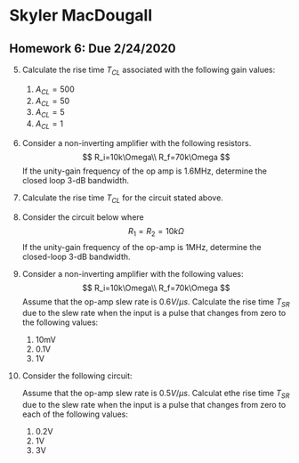 # Skyler MacDougall

##  Homework 6: Due 2/24/2020

5. Calculate the rise time $T_{CL}$ associated with the following gain values:
    1. $A_{CL}=500$
    2. $A_{CL}=50$
    3. $A_{CL}=5$
    4. $A_{CL}=1$



9. Consider a non-inverting amplifier with the following resistors.
    $$
    R_i=10k\Omega\\
    R_f=70k\Omega
    $$
    If the unity-gain frequency of the op amp is 1.6MHz, determine the closed loop 3-dB bandwidth.
    ![]()



13. Calculate the rise time $T_{CL}$ for the circuit stated above.



19. Consider the circuit below where
    $$
    R_1=R_2=10k\Omega
    $$
    If the unity-gain frequency of the op-amp is 1MHz, determine the closed-loop 3-dB bandwidth.
    ![]()



21. Consider a non-inverting amplifier with the following values:
$$
    R_i=10k\Omega\\
    R_f=70k\Omega
    $$
     Assume that the op-amp slew rate is $0.6V/\mu s$. Calculate the rise time $T_{SR}$ due to the slew rate when the input is a pulse that changes from zero to the following values:
    
    1. 10mV
    2. 0.1V
    3. 1V



23. Consider the following circuit:
    ![]()

    Assume that the op-amp slew rate is $0.5V/\mu s$. Calculat ethe rise time $T_{SR}$ due to the slew rate when the input is a pulse that changes from zero to each of the following values:

    1. 0.2V
    2. 1V
    3. 3V